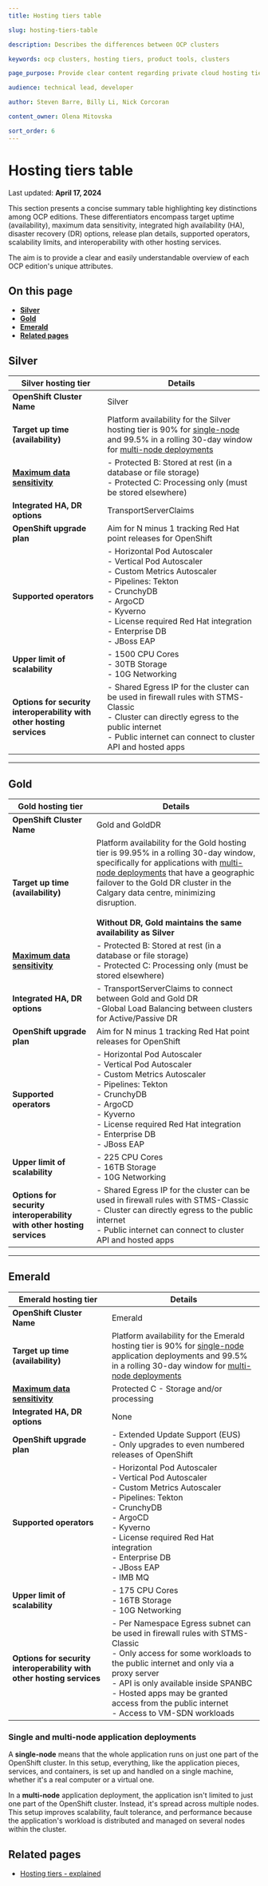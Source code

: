 ```yaml
---
title: Hosting tiers table

slug: hosting-tiers-table

description: Describes the differences between OCP clusters 

keywords: ocp clusters, hosting tiers, product tools, clusters

page_purpose: Provide clear content regarding private cloud hosting tiers

audience: technical lead, developer

author: Steven Barre, Billy Li, Nick Corcoran

content_owner: Olena Mitovska

sort_order: 6
---
```


# Hosting tiers table
Last updated: **April 17, 2024**

This section presents a concise summary table highlighting key distinctions among OCP editions. These differentiators encompass target uptime (availability), maximum data sensitivity, integrated high availability (HA), disaster recovery (DR) options, release plan details, supported operators, scalability limits, and interoperability with other hosting services.  

The aim is to provide a clear and easily understandable overview of each OCP edition's unique attributes.

## On this page
* **[Silver](#silver)**
* **[Gold](#gold)**
* **[Emerald](#emerald)**
* **[Related pages](#related-pages)**

## Silver 

| Silver hosting tier | Details |
|-----------------------------------------------|-------------------------------------------------|
| **OpenShift Cluster Name** | Silver |
| **Target up time (availability)** | Platform availability for the Silver hosting tier is 90% for [single-node](#single-and-multi-node-application-deployments) and 99.5% in a rolling 30-day window for [multi-node deployments](#single-and-multi-node-application-deployments) |
| [**Maximum data sensitivity**](https://www2.gov.bc.ca/gov/content/governments/services-for-government/information-management-technology/information-security/information-security-classification) | - Protected B: Stored at rest (in a database or file storage)<br> - Protected C: Processing only (must be stored elsewhere) |
| **Integrated HA, DR options**| TransportServerClaims|
| **OpenShift upgrade plan** | Aim for N minus 1 tracking Red Hat point releases for OpenShift|                  
| **Supported operators**| - Horizontal Pod Autoscaler<br> - Vertical Pod Autoscaler<br> - Custom Metrics Autoscaler<br> - Pipelines: Tekton<br> - CrunchyDB<br> - ArgoCD<br> - Kyverno <br>- License required Red Hat integration<br> - Enterprise DB <br> - JBoss EAP |
| **Upper limit of scalability** | - 1500 CPU Cores<br> - 30TB Storage <br> - 10G Networking
| **Options for security interoperability with other hosting services** | -  Shared Egress IP for the cluster can be used in firewall rules with STMS-Classic<br> - Cluster can directly egress to the public internet<br> - Public internet can connect to cluster API and hosted apps |

--- 

## Gold

| Gold hosting tier | Details |
|-----------------------------------------------|-------------------------------------------------|
| **OpenShift Cluster Name** | Gold and GoldDR |
| **Target up time (availability)** | Platform availability for the Gold hosting tier is 99.95% in a rolling 30-day window, specifically for applications with [multi-node deployments](#single-and-multi-node-application-deployments) that have a geographic failover to the Gold DR cluster in the Calgary data centre, minimizing disruption. <br><br>**Without DR, Gold maintains the same availability as Silver** |
| [**Maximum data sensitivity**](https://www2.gov.bc.ca/gov/content/governments/services-for-government/information-management-technology/information-security/information-security-classification) | - Protected B: Stored at rest (in a database or file storage)<br> - Protected C: Processing only (must be stored elsewhere) |
| **Integrated HA, DR options**| - TransportServerClaims to connect between Gold and Gold DR<br> -Global Load Balancing between clusters for Active/Passive DR|
| **OpenShift upgrade plan** | Aim for N minus 1 tracking Red Hat point releases for OpenShift|
| **Supported operators**| - Horizontal Pod Autoscaler<br> - Vertical Pod Autoscaler<br> - Custom Metrics Autoscaler<br> - Pipelines: Tekton<br> - CrunchyDB<br> - ArgoCD<br> - Kyverno <br>- License required Red Hat integration<br> - Enterprise DB <br> - JBoss EAP |
| **Upper limit of scalability** | - 225 CPU Cores <br> - 16TB Storage <br> - 10G Networking |
| **Options for security interoperability with other hosting services** | - Shared Egress IP for the cluster can be used in firewall rules with STMS-Classic<br> - Cluster can directly egress to the public internet<br> - Public internet can connect to cluster API and hosted apps |

---
## Emerald 

| Emerald hosting tier | Details |
|-----------------------------------------------|-------------------------------------------------|
| **OpenShift Cluster Name** | Emerald |
| **Target up time (availability)** | Platform availability for the Emerald hosting tier is 90% for [single-node](#single-and-multi-node-application-deployments) application deployments and 99.5% in a rolling 30-day window for [multi-node deployments](#single-and-multi-node-application-deployments) |
| [**Maximum data sensitivity**](https://www2.gov.bc.ca/gov/content/governments/services-for-government/information-management-technology/information-security/information-security-classification) | Protected C - Storage and/or processing |
| **Integrated HA, DR options**| None|
| **OpenShift upgrade plan** | - Extended Update Support (EUS) <br> - Only upgrades to even numbered releases of OpenShift|
| **Supported operators**| - Horizontal Pod Autoscaler<br> - Vertical Pod Autoscaler<br> - Custom Metrics Autoscaler<br> - Pipelines: Tekton<br> - CrunchyDB<br> - ArgoCD<br> - Kyverno <br>- License required Red Hat integration<br> - Enterprise DB <br> - JBoss  EAP <br> - IMB MQ |
| **Upper limit of scalability** | - 175 CPU Cores <br> - 16TB Storage <br> - 10G Networking |
| **Options for security interoperability with other hosting services** | - Per Namespace Egress subnet can be used in firewall rules with STMS-Classic <br> - Only access for some workloads to the public internet and only via a proxy server <br> - API is only available inside SPANBC <br> - Hosted apps may be granted access from the public internet <br> - Access to VM-SDN workloads|

### Single and multi-node application deployments

A **single-node** means that the whole application runs on just one part of the OpenShift cluster. In this setup, everything, like the application pieces, services, and containers, is set up and handled on a single machine, whether it's a real computer or a virtual one.

 In a **multi-node** application deployment, the application isn't limited to just one part of the OpenShift cluster. Instead, it's spread across multiple nodes. This setup improves scalability, fault tolerance, and performance because the application's workload is distributed and managed on several nodes within the cluster.

## Related pages

- [Hosting tiers - explained](https://digital.gov.bc.ca/cloud/services/private/products-tools/hosting-tiers/) 
